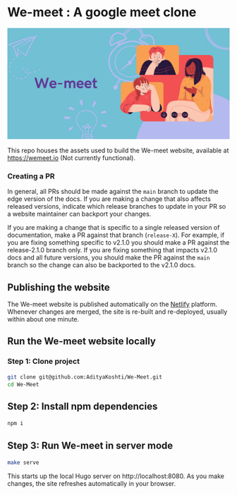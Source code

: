 # We-meet : A google meet clone

[![We-meet banner](front_img.png)](https://www.canva.com/design/DAFE28aNZE4/RvAHFSh-g6LQacmx4W7uEA/edit?utm_content=DAFE28aNZE4&utm_campaign=designshare&utm_medium=link2&utm_source=sharebutton)

This repo houses the assets used to build the We-meet website, available at https://wemeet.io (Not currently functional).

### Creating a PR

In general, all PRs should be made against the `main` branch to update the edge version of the docs. If you are making a change that also affects released versions, indicate which release branches to update in your PR so a website maintainer can backport your changes.

If you are making a change that is specific to a single released version of documentation, make a PR against that branch (`release-X`). For example, if you are fixing something specific to v2.1.0 you should make a PR against the release-2.1.0 branch only. If you are fixing something that impacts v2.1.0 docs and all future versions, you should make the PR against the `main` branch so the change can also be backported to the v2.1.0 docs.

## Publishing the website

The We-meet website is published automatically on the [Netlify](https://netlify.com) platform. Whenever changes are merged, the site is re-built and re-deployed, usually within about one minute.

## Run the We-meet website locally

### Step 1: Clone project

```sh
git clone git@github.com:AdityaKoshti/We-Meet.git
cd We-Meet
```

## Step 2: Install npm dependencies

```sh
npm i
```

## Step 3: Run We-meet in server mode

```sh
make serve
```

This starts up the local Hugo server on http://localhost:8080. As you make changes, the site refreshes automatically in your browser.
